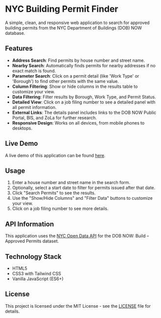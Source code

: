 # NYC Building Permit Finder

A simple, clean, and responsive web application to search for approved building permits from the NYC Department of Buildings (DOB) NOW database.

## Features

- **Address Search**: Find permits by house number and street name.
- **Nearby Search**: Automatically finds permits for nearby addresses if no exact match is found.
- **Parameter Search**: Click on a permit detail (like 'Work Type' or 'Borough') to find other permits with the same value.
- **Column Filtering**: Show or hide columns in the results table to customize your view.
- **Data Filtering**: Filter results by Borough, Work Type, and Permit Status.
- **Detailed View**: Click on a job filing number to see a detailed panel with all permit information.
- **External Links**: The details panel includes links to the DOB NOW Public Portal, BIS, and ZoLa for further research.
- **Responsive Design**: Works on all devices, from mobile phones to desktops.

## Live Demo

A live demo of this application can be found [here](https://your-github-username.github.io/buildingpermitfinder/).

## Usage

1.  Enter a house number and street name in the search form.
2.  Optionally, select a start date to filter for permits issued after that date.
3.  Click "Search Permits" to see the results.
4.  Use the "Show/Hide Columns" and "Filter Data" buttons to customize your view.
5.  Click on a job filing number to see more details.

## API Information

This application uses the [NYC Open Data API](https://data.cityofnewyork.us/Housing-Development/DOB-NOW-Build-Approved-Permits/rbx6-tga4) for the DOB NOW: Build – Approved Permits dataset.

## Technology Stack

-   HTML5
-   CSS3 with Tailwind CSS
-   Vanilla JavaScript (ES6+)

## License

This project is licensed under the MIT License - see the [LICENSE](LICENSE) file for details.
